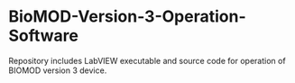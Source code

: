 # BioMOD-Version-3-Operation-Software
Repository includes LabVIEW executable and source code for operation of BIOMOD version 3 device.
